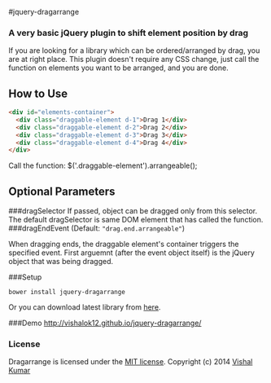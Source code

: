 #jquery-dragarrange
### A very basic jQuery plugin to shift element position by drag

If you are looking for a library which can be ordered/arranged by drag, you are at right place. This plugin doesn't require any CSS change, just call the function on elements you want to be arranged, and you are done.

How to Use
----------
```html
<div id="elements-container">
  <div class="draggable-element d-1">Drag 1</div>
  <div class="draggable-element d-2">Drag 2</div>
  <div class="draggable-element d-3">Drag 3</div>
  <div class="draggable-element d-4">Drag 4</div>
</div>
```
Call the function:
$('.draggable-element').arrangeable();

Optional Parameters
-------------------
###dragSelector
If passed, object can be dragged only from this selector. The default dragSelector is same DOM element that has called the function.
###dragEndEvent
(Default: `"drag.end.arrangeable"`)

When dragging ends, the draggable element's container triggers the specified event.
First arguemnt (after the event object itself) is the jQuery object that was being dragged.

###Setup
```
bower install jquery-dragarrange
```
Or you can download latest library from [here](https://github.com/vishalok12/jquery-dragarrange/releases).

###Demo
http://vishalok12.github.io/jquery-dragarrange/

### License
Dragarrange is licensed under the [MIT license](http://opensource.org/licenses/MIT).
Copyright (c) 2014 [Vishal Kumar](http://github.com/vishalok12)
